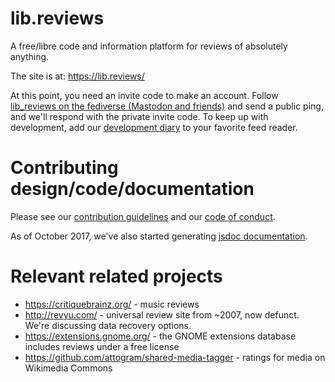 # lib.reviews

A free/libre code and information platform for reviews of absolutely anything.

The site is at: https://lib.reviews/

At this point, you need an invite code to make an account. Follow [lib_reviews on the fediverse (Mastodon and friends)](https://fosstodon.org/@lib_reviews) and send a public ping, and we'll respond with the private invite code. To keep up with development, add our [development diary](https://lib.reviews/team/6bfc0390-e218-4cb7-a446-2046cb886435/blog) to your favorite feed reader.

# Contributing design/code/documentation

Please see our [contribution guidelines](https://github.com/eloquence/lib.reviews/blob/master/CONTRIBUTING.md) and our [code of conduct](https://github.com/eloquence/lib.reviews/blob/master/CODE_OF_CONDUCT.md).

As of October 2017, we've also started generating [jsdoc documentation](https://lib.reviews/static/devdocs/).

# Relevant related projects

- https://critiquebrainz.org/ - music reviews
- http://revyu.com/ - universal review site from ~2007, now defunct. We're
  discussing data recovery options.
- https://extensions.gnome.org/ - the GNOME extensions database includes reviews
  under a free license
- https://github.com/attogram/shared-media-tagger - ratings for media on Wikimedia Commons
